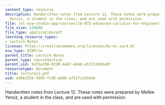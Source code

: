 ```yaml
---
content_type: resource
description: Handwritten notes from Lecture 12. These notes were prepared by Melike
  Yersiz, a student in the class, and are used with permission.
file: /ol-ocw-studio-app/courses/18-075-advanced-calculus-for-engineers-fall-2004/e96b152b5605fc98a69ba753fc2d19a6_lecture12.pdf
file_size: 126686
file_type: application/pdf
learning_resource_types:
- Lecture Notes
license: https://creativecommons.org/licenses/by-nc-sa/4.0/
ocw_type: OCWFile
parent_title: Lecture Notes
parent_type: CourseSection
parent_uid: b4fba298-0330-4ab7-e64b-a51151bb9e8f
resourcetype: Document
title: lecture12.pdf
uid: e96b152b-5605-fc98-a69b-a753fc2d19a6
---
```

Handwritten notes from Lecture 12. These notes were prepared by Melike Yersiz, a student in the class, and are used with permission.